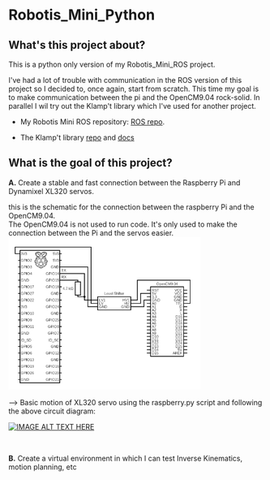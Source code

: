 # Robotis_Mini_Python


## What's this project about?
This is a python only version of my Robotis_Mini_ROS project. 

I've had a lot of trouble with communication in the ROS version of this project so I decided to, once again, start from scratch. This time my goal is to make communication between the pi and the OpenCM9.04 rock-solid. In parallel I wil try out the Klamp't library which I've used for another project.

- My Robotis Mini ROS repository: [ROS repo](https://github.com/Benoit-LdL/Robotis_Mini_ROS).

- The Klamp't library [repo](https://github.com/krishauser/Klampt) and [docs](http://motion.cs.illinois.edu/software/klampt/latest/pyklampt_docs/Manual.html)

## What is the goal of this project?
**A.** Create a stable and fast connection between the Raspberry Pi and Dynamixel XL320 servos. 

this is the schematic for the connection between the raspberry Pi and the OpenCM9.04.
<br>
The OpenCM9.04 is not used to run code. It's only used to make the connection between the Pi and the servos easier.
<img src="images/circuit.png" alt="Italian Trulli" height="300">

--> Basic motion of XL320 servo using the raspberry.py script and following the above circuit diagram:

[![IMAGE ALT TEXT HERE](https://img.youtube.com/vi/1GMccslpn2s/0.jpg)](https://www.youtube.com/shorts/1GMccslpn2s)


<br>

**B.** Create a virtual environment in which I can test Inverse Kinematics, motion planning, etc